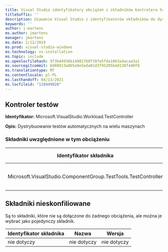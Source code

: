 ```yaml
---
title: Visual Studio identyfikatory obciążeń i składników kontrolera testów 2017
titleSuffix: ''
description: Używanie Visual Studio i identyfikatorów składników do dystrybucji testów automatycznych na wielu maszynach
keywords: ''
author: j-martens
ms.author: jmartens
manager: jmartens
ms.date: 2/12/2019
ms.prod: visual-studio-windows
ms.technology: vs-installation
ms.topic: include
ms.openlocfilehash: 9f3b44936b14981760f397e5fda1063a4acaa3a1
ms.sourcegitcommit: 6d88913a8b5a9e5eda01d3f95205b4d138f440f8
ms.translationtype: MT
ms.contentlocale: pl-PL
ms.lasthandoff: 04/13/2021
ms.locfileid: "110449920"
---
```

## <a name="test-controller"></a>Kontroler testów

**Identyfikator:** Microsoft.VisualStudio.Workload.TestController

**Opis:** Dystrybuowanie testów automatycznych na wielu maszynach

### <a name="components-included-by-this-workload"></a>Składniki uwzględnione w tym obciążeniu

Identyfikator składnika | Nazwa | Wersja | Typ zależności
--- | --- | --- | ---
Microsoft.VisualStudio.ComponentGroup.TestTools.TestController | Podstawowe funkcje kontrolera testów | 15.6.27309.0 | Wymagane

## <a name="unaffiliated-components"></a>Składniki nieskonfiliowane

Są to składniki, które nie są dołączone do żadnego obciążenia, ale można je wybrać jako pojedynczy składnik.

Identyfikator składnika | Nazwa | Wersja
--- | --- | ---
nie dotyczy | nie dotyczy | nie dotyczy
